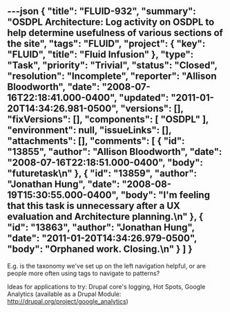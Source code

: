 ---json
{
  "title": "FLUID-932",
  "summary": "OSDPL Architecture: Log activity on OSDPL to help determine usefulness of various sections of the site",
  "tags": "FLUID",
  "project": {
    "key": "FLUID",
    "title": "Fluid Infusion"
  },
  "type": "Task",
  "priority": "Trivial",
  "status": "Closed",
  "resolution": "Incomplete",
  "reporter": "Allison Bloodworth",
  "date": "2008-07-16T22:18:41.000-0400",
  "updated": "2011-01-20T14:34:26.981-0500",
  "versions": [],
  "fixVersions": [],
  "components": [
    "OSDPL"
  ],
  "environment": null,
  "issueLinks": [],
  "attachments": [],
  "comments": [
    {
      "id": "13855",
      "author": "Allison Bloodworth",
      "date": "2008-07-16T22:18:51.000-0400",
      "body": "futuretask\n"
    },
    {
      "id": "13859",
      "author": "Jonathan Hung",
      "date": "2008-08-19T15:30:55.000-0400",
      "body": "I'm feeling that this task is unnecessary after a UX evaluation and Architecture planning.\n"
    },
    {
      "id": "13863",
      "author": "Jonathan Hung",
      "date": "2011-01-20T14:34:26.979-0500",
      "body": "Orphaned work. Closing.\n"
    }
  ]
}
---
E.g. is the taxonomy we've set up on the left navigation helpful, or are people more often using tags to navigate to patterns?

Ideas for applications to try: Drupal core's logging, Hot Spots, Google Analytics (available as a Drupal Module: <http://drupal.org/project/google_analytics>)

        